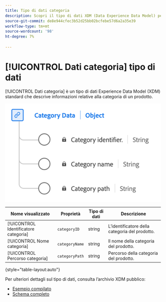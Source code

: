 ```yaml
---
title: Tipo di dati categoria
description: Scopri il tipo di dati XDM (Data Experience Data Model) per le categorie.
source-git-commit: de8e944cfec3b52d25bb02bcfebe57d6a2a35e39
workflow-type: tm+mt
source-wordcount: '98'
ht-degree: 7%

---
```


# [!UICONTROL Dati categoria] tipo di dati

[!UICONTROL Dati categoria] è un tipo di dati Experience Data Model (XDM) standard che descrive informazioni relative alla categoria di un prodotto.

![Diagramma del tipo di dati Categoria.](../images/data-types/category-data.png)

| Nome visualizzato | Proprietà | Tipo di dati | Descrizione |
|-----------------|--------------------|-----------|------------------------------------------|
| [!UICONTROL Identificatore categoria] | `categoryID` | string | L’identificatore della categoria del prodotto. |
| [!UICONTROL Nome categoria] | `categoryName` | string | Il nome della categoria del prodotto. |
| [!UICONTROL Percorso categoria] | `categoryPath` | string | Percorso della categoria del prodotto. |

{style="table-layout:auto"}

Per ulteriori dettagli sul tipo di dati, consulta l’archivio XDM pubblico:

* [Esempio compilato](https://github.com/adobe/xdm/blob/master/components/datatypes/categorydata.example.1.json)
* [Schema completo](https://github.com/adobe/xdm/blob/master/components/datatypes/categorydata.schema.json)
